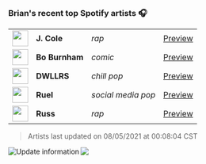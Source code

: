 ### Brian's recent top Spotify artists 🎧
<table>
<!-- top_artists starts -->
    <tr>
        <td> <img height="32px" src="https://i.scdn.co/image/ab6761610000f178add503b411a712e277895c8a"> </td>
        <td> <b>J. Cole</b></td>
        <td> <i>rap</i></td>
        <td> <a href="https://open.spotify.com/artist/6l3HvQ5sa6mXTsMTB19rO5" target="_blank" > Preview </a> </td>
    </tr>
    <tr>
        <td> <img height="32px" src="https://i.scdn.co/image/ab6761610000f17830d9a4acdf8cd3e8c0ad39ab"> </td>
        <td> <b>Bo Burnham</b></td>
        <td> <i>comic</i></td>
        <td> <a href="https://open.spotify.com/artist/2Waw2sSbqvAwK8NwACNjVo" target="_blank" > Preview </a> </td>
    </tr>
    <tr>
        <td> <img height="32px" src="https://i.scdn.co/image/ab6761610000f178a4445a6ccff1b1d64c4fb751"> </td>
        <td> <b>DWLLRS</b></td>
        <td> <i>chill pop</i></td>
        <td> <a href="https://open.spotify.com/artist/2TviQllPVEQ7E68Yr4uPKR" target="_blank" > Preview </a> </td>
    </tr>
    <tr>
        <td> <img height="32px" src="https://i.scdn.co/image/ab6761610000f1787fa908af268a9b954e9587c2"> </td>
        <td> <b>Ruel</b></td>
        <td> <i>social media pop</i></td>
        <td> <a href="https://open.spotify.com/artist/5xkAtLTf309LAGZTbvULBn" target="_blank" > Preview </a> </td>
    </tr>
    <tr>
        <td> <img height="32px" src="https://i.scdn.co/image/ab6761610000f1785a190ba14f71e3be8d7049f3"> </td>
        <td> <b>Russ</b></td>
        <td> <i>rap</i></td>
        <td> <a href="https://open.spotify.com/artist/1z7b1Pr1rSlvWRzsW3HOrS" target="_blank" > Preview </a> </td>
    </tr>
<!-- top_artists ends -->
</table>

<!-- last_updated starts -->
> Artists last updated on 08/05/2021 at 00:08:04 CST
<!-- last_updated ends -->

<a href="https://github.com/briansayre/briansayre/actions?query=workflow%3A%22Update+Spotify+information%22"><img src="https://github.com/briansayre/briansayre/workflows/Update%20Spotify%20information/badge.svg" align="left" alt="Update information"></a>

![](https://visitor-badge.glitch.me/badge?page_id=briansayre.briansayre)
